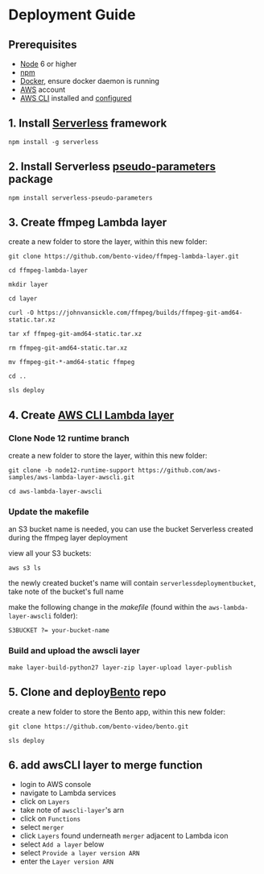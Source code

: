 # Deployment Guide

## Prerequisites
- [Node](https://nodejs.org/en/) 6 or higher
- [npm](https://www.npmjs.com/get-npm)
- [Docker](https://www.docker.com/), ensure docker daemon is running
- [AWS](https://aws.amazon.com) account
- [AWS CLI](https://docs.aws.amazon.com/cli/latest/userguide/cli-chap-install.html) installed and [configured](https://docs.aws.amazon.com/cli/latest/userguide/cli-chap-configure.html)


## 1. Install [Serverless](https://serverless.com/framework/docs/getting-started/) framework

`npm install -g serverless`

## 2. Install Serverless [pseudo-parameters](https://serverless.com/plugins/serverless-pseudo-parameters/) package 

`npm install serverless-pseudo-parameters`

## 3. Create ffmpeg Lambda layer
create a new folder to store the layer, within this new folder:

`git clone https://github.com/bento-video/ffmpeg-lambda-layer.git`

`cd ffmpeg-lambda-layer`

`mkdir layer`

`cd layer`

`curl -O https://johnvansickle.com/ffmpeg/builds/ffmpeg-git-amd64-static.tar.xz`

`tar xf ffmpeg-git-amd64-static.tar.xz`

`rm ffmpeg-git-amd64-static.tar.xz`

`mv ffmpeg-git-*-amd64-static ffmpeg`

`cd ..`

`sls deploy`

## 4. Create [AWS CLI Lambda layer](https://github.com/aws-samples/aws-lambda-layer-awscli/tree/node12-runtime-support)
### Clone Node 12 runtime branch 
create a new folder to store the layer, within this new folder:

`git clone -b node12-runtime-support https://github.com/aws-samples/aws-lambda-layer-awscli.git`

`cd aws-lambda-layer-awscli`

### Update the makefile
an S3 bucket name is needed, you can use the bucket Serverless created during the ffmpeg layer deployment

view all your S3 buckets:

`aws s3 ls`

the newly created bucket's name will contain `serverlessdeploymentbucket`, take note of the bucket's full name

make the following change in the *makefile* (found within the `aws-lambda-layer-awscli` folder):

`S3BUCKET ?= your-bucket-name`

### Build and upload the awscli layer
`make layer-build-python27 layer-zip layer-upload layer-publish`

## 5. Clone and deploy[Bento](https://github.com/bento-video/bento.git) repo
create a new folder to store the Bento app, within this new folder:

`git clone https://github.com/bento-video/bento.git`

`sls deploy`

## 6. add awsCLI layer to merge function

- login to AWS console
- navigate to Lambda services
- click on `Layers`
- take note of `awscli-layer`'s arn
- click on `Functions`
- select `merger`
- click `Layers` found underneath `merger` adjacent to Lambda icon
- select `Add a layer` below
- select `Provide a layer version ARN`
- enter the `Layer version ARN`







